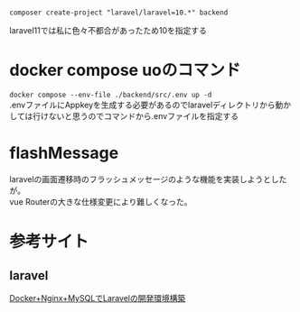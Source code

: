 # 
`composer create-project "laravel/laravel=10.*" backend`  

laravel11では私に色々不都合があったため10を指定する  

# docker compose uoのコマンド
`docker compose --env-file ./backend/src/.env up -d`  
.envファイルにAppkeyを生成する必要があるのでlaravelディレクトリから動かしては行けないと思うのでコマンドから.envファイルを指定する  

# flashMessage
laravelの画面遷移時のフラッシュメッセージのような機能を実装しようとしたが｡  
vue Routerの大きな仕様変更により難しくなった｡

# 参考サイト

## laravel
[Docker+Nginx+MySQLでLaravelの開発環境構築](https://entreprogrammer.jp/laravel-nginx-docker/)